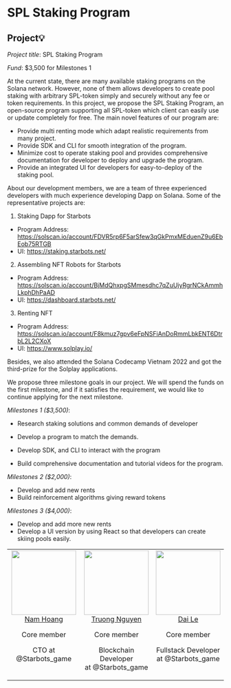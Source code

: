 # SPL Staking Program

## Project💡

*Project title*: SPL Staking Program

*Fund*: $3,500 for Milestones 1

At the current state, there are many available staking programs on the Solana network. However, none of them allows developers to create pool staking with arbitrary SPL-token simply and securely without any fee or token requirements. In this project, we propose the SPL Staking Program, an open-source program supporting all SPL-token which client can easily use or update completely for free. The main novel features of our program are:
  - Provide multi renting mode which adapt realistic requirements from many project.
  - Provide SDK and CLI for smooth integration of the program.
  - Minimize cost to operate staking pool and provides comprehensive documentation for developer to deploy and upgrade the program.
  - Provide an integrated UI for developers for easy-to-deploy of the staking pool.
 
About our development members, we are a team of three experienced developers with much experience developing ​​Dapp on Solana. Some of the representative projects are:

1. Staking Dapp for Starbots
  * Program Address: https://solscan.io/account/FDVR5rp6F5arSfew3qGkPmxMEduenZ9u6EbEob75RTGB
  * UI: https://staking.starbots.net/

2. Assembling NFT Robots for Starbots
  * Program Address: https://solscan.io/account/BjMdQhxpgSMmesdhc7qZuUjyRgrNCkAmmhLkphDhPaAD
  * UI: https://dashboard.starbots.net/


3. Renting NFT
  * Program Address: https://solscan.io/account/F8kmuz7gpv6eFpNSFiAnDoRmmLbkENT6DtrbL2L2CXoX
  * UI: https://www.solplay.io/

Besides, we also attended the Solana Codecamp Vietnam 2022 and got the third-prize for the Solplay applications.

We propose three milestone goals in our project. We will spend the funds on the first milestone, and if it satisfies the requirement, we would like to continue applying for the next milestone. 

*Milestones 1 ($3,500)*:

- Research staking solutions and common demands of developer

- Develop a program to match the demands.

- Develop SDK, and CLI to interact with the program

- Build comprehensive documentation and tutorial videos for the program. 

*Milestones 2 ($2,000)*:

- Develop and add new rents
- Build reinforcement algorithms giving reward tokens

*Milestones 3 ($4,000)*:

- Develop and add more new rents
- Develop a UI version by using React so that developers can create skiing pools easily.

<table>
  <tbody>
    <tr>
      <td align="center" valign="top">
        <img width="150" height="150" src="https://github.com/particle4dev.png?s=150">
        <br>
        <a href="https://github.com/particle4dev">Nam Hoang</a>
        <p>Core member</p>
        <p>CTO at @Starbots_game</p>
      </td>
      <td align="center" valign="top">
        <img width="150" height="150" src="https://github.com/truonggau.png?s=150">
        <br>
        <a href="https://github.com/truonggau">Truong Nguyen</a>
        <p>Core member</p>
        <p>Blockchain Developer <br> at @Starbots_game</p>
      </td>
      <td align="center" valign="top">
        <img width="150" height="150" src="https://github.com/DaiLV0201.png?s=150">
        <br>
        <a href="https://github.com/DaiLV0201">Dai Le</a>
        <p>Core member</p>
        <p>Fullstack Developer <br> at @Starbots_game</p>
      </td>
     </tr>
  </tbody>
</table>
